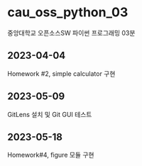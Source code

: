 # cau_oss_python_03
중앙대학교 오픈소스SW 파이썬 프로그래밍 03분

## 2023-04-04
Homework #2, simple calculator 구현

## 2023-05-09
GitLens 설치 및 Git GUI 테스트

## 2023-05-18
Homework#4, figure 모듈 구현